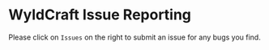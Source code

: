 WyldCraft Issue Reporting
===============

Please click on `Issues` on the right to submit an issue for any bugs you find.
